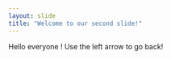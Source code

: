 ```yaml
---
layout: slide
title: "Welcome to our second slide!"
---
```

Hello everyone ! 
Use the left arrow to go back!
